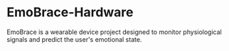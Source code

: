 # EmoBrace-Hardware
EmoBrace is a wearable device project designed to monitor physiological signals and predict the user's emotional state.
